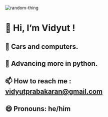 ![random-thing](https://github.com/user-attachments/assets/1a1a5807-7df6-4da5-8bdf-4f054a7631ab)

# 👋 Hi, I’m Vidyut !
## 👀 Cars and computers.
## 🌱 Advancing more in python.
## 📫 How to reach me : vidyutprabakaran@gmail.com
## 😄 Pronouns: he/him
